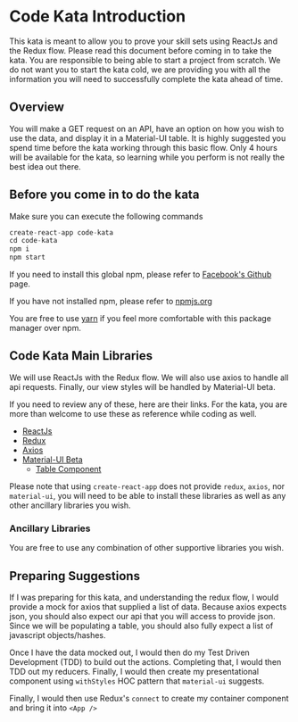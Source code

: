 # Code Kata Introduction
This kata is meant to allow you to prove your skill sets using ReactJs and the Redux flow. Please read this document before coming in to take the kata. You are responsible to being able to start a project from scratch. We do not want you to start the kata cold, we are providing you with all the information you will need to successfully complete the kata ahead of time.

## Overview
You will make a GET request on an API, have an option on how you wish to use the data, and display it in a Material-UI table. It is highly suggested you spend time before the kata working through this basic flow. Only 4 hours will be available for the kata, so learning while you perform is not really the best idea out there.

## Before you come in to do the kata
Make sure you can execute the following commands

```javascript
create-react-app code-kata
cd code-kata
npm i
npm start
```

If you need to install this global npm, please refer to [Facebook's Github](https://github.com/facebookincubator/create-react-app) page.

If you have not installed npm, please refer to [npmjs.org](https://nodejs.org/en/)

You are free to use [yarn](https://yarnpkg.com/lang/en/docs/install/) if you feel more comfortable with this package manager over npm.

## Code Kata Main Libraries
We will use ReactJs with the Redux flow. We will also use axios to handle all api requests. Finally, our view styles will be handled by Material-UI beta. 

If you need to review any of these, here are their links. For the kata, you are more than welcome to use these as reference while coding as well.

* [ReactJs](https://reactjs.org/)
* [Redux](https://redux.js.org/)
* [Axios](https://www.npmjs.com/package/axios)
* [Material-UI Beta](https://material-ui-next.com/)
	* [Table Component](https://material-ui-next.com/demos/tables/)

Please note that using `create-react-app` does not provide `redux`, `axios`, nor `material-ui`, you will need to be able to install these libraries as well as any other ancillary libraries you wish.

### Ancillary Libraries
You are free to use any combination of other supportive libraries you wish. 

## Preparing Suggestions
If I was preparing for this kata, and understanding the redux flow, I would provide a mock for axios that supplied a list of data. Because axios expects json, you should also expect our api that you will access to provide json. Since we will be populating a table, you should also fully expect a list of javascript objects/hashes.

Once I have the data mocked out, I would then do my Test Driven Development (TDD) to build out the actions. Completing that, I would then TDD out my reducers. Finally, I would then create my presentational component using `withStyles` HOC pattern that `material-ui` suggests. 

Finally, I would then use Redux's `connect` to create my container component and bring it into `<App />`